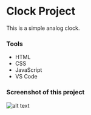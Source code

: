 # Clock Project
This is a simple analog clock.
### Tools
- HTML
- CSS
- JavaScript
- VS Code 

### Screenshot of this project 
![alt text](https://user-images.githubusercontent.com/82101597/130827212-6744a9a4-4eee-42d4-ace0-8229c1d5841b.png)
